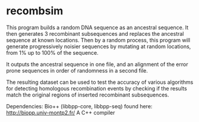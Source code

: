 recombsim
=========

This program builds a random DNA sequence as an ancestral sequence.
It then generates 3 recombinant subsequences and replaces the ancestral sequence
at known locations.  Then by a random process, this program will generate progressively
noisier sequences by mutating at random locations, from 1% up to 100% of the sequence.

It outputs the ancestral sequence in one file, and an alignment of the error prone
sequences in order of randomness in a second file.

The resulting dataset can be used to test the accuracy of various algorithms for
detecting homologous recombination events by checking if the results match the
original regions of inserted recombinant subsequences.

Dependencies:
	Bio++ (libbpp-core, libbpp-seq) found here: http://biopp.univ-montp2.fr/
	A C++ compiler

